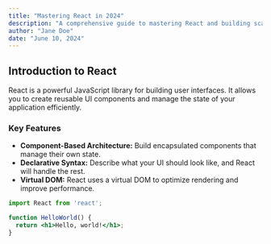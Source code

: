 ```yaml
---
title: "Mastering React in 2024"
description: "A comprehensive guide to mastering React and building scalable web applications with the latest best practices."
author: "Jane Doe"
date: "June 10, 2024"
---
```


## Introduction to React

React is a powerful JavaScript library for building user interfaces. It allows you to create reusable UI components and manage the state of your application efficiently.

### Key Features

- **Component-Based Architecture:** Build encapsulated components that manage their own state.
- **Declarative Syntax:** Describe what your UI should look like, and React will handle the rest.
- **Virtual DOM:** React uses a virtual DOM to optimize rendering and improve performance.

```jsx
import React from 'react';

function HelloWorld() {
  return <h1>Hello, world!</h1>;
}
``` 